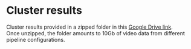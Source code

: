 # Cluster results
Cluster results provided in a zipped folder in this [Google Drive link](https://drive.google.com/file/d/1ayZt9SuxYqX4CKc-7vD6l2U32SvSJcNt/view?usp=sharing).\
Once unzipped, the folder amounts to 10Gb of video data from different pipeline configurations.
